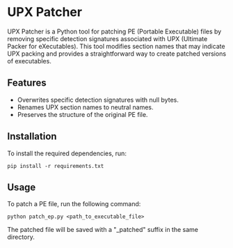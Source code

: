 # UPX Patcher

UPX Patcher is a Python tool for patching PE (Portable Executable) files by removing specific detection signatures associated with UPX (Ultimate Packer for eXecutables). This tool modifies section names that may indicate UPX packing and provides a straightforward way to create patched versions of executables.

## Features
- Overwrites specific detection signatures with null bytes.
- Renames UPX section names to neutral names.
- Preserves the structure of the original PE file.

## Installation
To install the required dependencies, run:
```
pip install -r requirements.txt
```

## Usage
To patch a PE file, run the following command:
```
python patch_ep.py <path_to_executable_file>
```
The patched file will be saved with a "_patched" suffix in the same directory.
